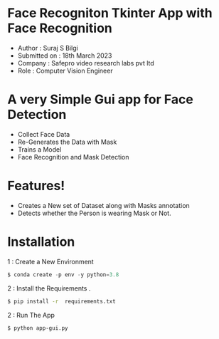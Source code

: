 # Face Recogniton Tkinter App with Face Recognition

  - Author : Suraj S Bilgi
  - Submitted on : 18th March 2023
  - Company : Safepro video research labs pvt ltd 
  - Role : Computer Vision Engineer


# A very Simple Gui app for Face Detection 

  - Collect Face Data
  - Re-Generates the Data with Mask
  - Trains a Model
  - Face Recognition and Mask Detection

#  Features!

  - Creates a New set of Dataset along with Masks annotation
  - Detects whether the Person is wearing Mask or Not. 
  
  
# Installation

1 : Create a New Environment

```py
$ conda create -p env -y python=3.8
```

2 : Install the Requirements .
```sh
$ pip install -r  requirements.txt
```

2 : Run The App 

```sh
$ python app-gui.py
```


